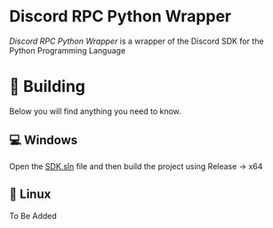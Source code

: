 # Discord RPC Python Wrapper
_Discord RPC Python Wrapper_ is a wrapper of the Discord SDK for the Python Programming Language 


# 🔨 Building
Below you will find anything you need to know.

## 💻 Windows
Open the [SDK.sln](SDK/SDK.sln) file and then build the project using Release -> x64

## 🐧 Linux
To Be Added
